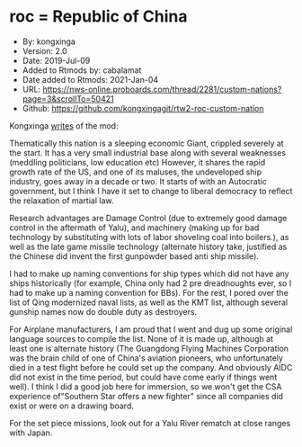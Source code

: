 # roc = Republic of China

* By: kongxinga
* Version: 2.0
* Date: 2019-Jul-09
* Added to Rtmods by: cabalamat
* Date added to Rtmods: 2021-Jan-04
* URL: <https://nws-online.proboards.com/thread/2281/custom-nations?page=3&scrollTo=50421>
* Github: <https://github.com/kongxingagit/rtw2-roc-custom-nation>


Kongxinga [writes](https://nws-online.proboards.com/post/47945) of the mod:

Thematically this nation is a sleeping economic Giant, crippled severely at the start. It has a very small industrial base along with several weaknesses (meddling politicians, low education etc) However, it shares the rapid growth rate of the US, and one of its maluses, the undeveloped ship industry, goes away in a decade or two. It starts of with an Autocratic government, but I think I have it set to change to liberal democracy to reflect the relaxation of martial law.

Research advantages are Damage Control (due to extremely good damage control in the aftermath of Yalu), and machinery (making up for bad technology by substituting with lots of labor shoveling coal into boilers.), as well as the late game missile technology (alternate history take, justified as the Chinese did invent the first gunpowder based anti ship missile).

I had to make up naming conventions for ship types which did not have any ships historically (for example, China only had 2 pre dreadnoughts ever, so I had to make up a naming convention for BBs). For the rest, I pored over the list of Qing modernized naval lists, as well as the KMT list, although several gunship names now do double duty as destroyers. 

For Airplane manufacturers, I am proud that I went and dug up some original language sources to compile the list. None of it is made up, although at least one is alternate history (The Guangdong Flying Machines Corporation was the brain child of one of China's aviation pioneers, who unfortunately died in a test flight before he could set up the company. And obviously AIDC did not exist in the time period, but could have come early if things went well). I think I did a good job here for immersion, so we won't get the CSA experience of"Southern Star offers a new fighter" since all companies did exist or were on a drawing board.

For the set piece missions, look out for a Yalu River rematch at close ranges with Japan.
